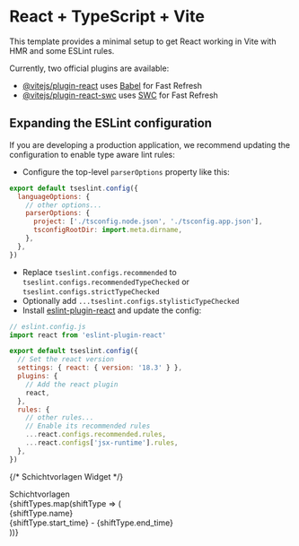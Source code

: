 # React + TypeScript + Vite

This template provides a minimal setup to get React working in Vite with HMR and some ESLint rules.

Currently, two official plugins are available:

- [@vitejs/plugin-react](https://github.com/vitejs/vite-plugin-react/blob/main/packages/plugin-react/README.md) uses [Babel](https://babeljs.io/) for Fast Refresh
- [@vitejs/plugin-react-swc](https://github.com/vitejs/vite-plugin-react-swc) uses [SWC](https://swc.rs/) for Fast Refresh

## Expanding the ESLint configuration

If you are developing a production application, we recommend updating the configuration to enable type aware lint rules:

- Configure the top-level `parserOptions` property like this:

```js
export default tseslint.config({
  languageOptions: {
    // other options...
    parserOptions: {
      project: ['./tsconfig.node.json', './tsconfig.app.json'],
      tsconfigRootDir: import.meta.dirname,
    },
  },
})
```

- Replace `tseslint.configs.recommended` to `tseslint.configs.recommendedTypeChecked` or `tseslint.configs.strictTypeChecked`
- Optionally add `...tseslint.configs.stylisticTypeChecked`
- Install [eslint-plugin-react](https://github.com/jsx-eslint/eslint-plugin-react) and update the config:

```js
// eslint.config.js
import react from 'eslint-plugin-react'

export default tseslint.config({
  // Set the react version
  settings: { react: { version: '18.3' } },
  plugins: {
    // Add the react plugin
    react,
  },
  rules: {
    // other rules...
    // Enable its recommended rules
    ...react.configs.recommended.rules,
    ...react.configs['jsx-runtime'].rules,
  },
})
```





{/* Schichtvorlagen Widget */}
<div className="space-y-4">
  <div className="font-bold">Schichtvorlagen</div>
  <div className="space-y-2">
    {shiftTypes.map(shiftType => (
      <div
        key={shiftType.ID}
        className="h-16 p-2 rounded cursor-move"
        style={{ 
          backgroundColor: shiftType.color,
          opacity: 0.9
        }}
        draggable="true"
      >
        <div className="text-white font-medium">
          {shiftType.name}
          <div className="text-sm opacity-90">
            {shiftType.start_time} - {shiftType.end_time}
          </div>
        </div>
      </div>
    ))}
  </div>
</div>        
